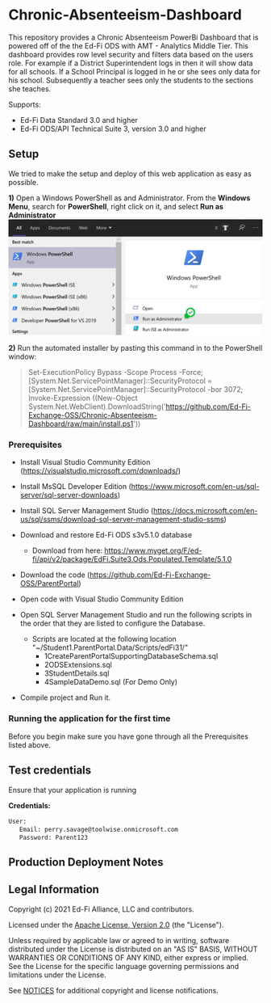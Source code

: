 # Chronic-Absenteeism-Dashboard

This repository provides a Chronic Absenteeism PowerBi Dashboard that is powered
off of the the Ed-Fi ODS with AMT - Analytics Middle Tier. This dashboard provides
row level security and filters data based on the users role. For example if a
District Superintendent logs in then it will show data for all schools. If a School
Principal is logged in he or she sees only data for his school. Subsequently a
teacher sees only the students to the sections she teaches.

Supports:

* Ed-Fi Data Standard 3.0 and higher
* Ed-Fi ODS/API Technical Suite 3, version 3.0 and higher

Setup
------------

We tried to make the setup and deploy of this web application as easy as possible.

**1)** Open a Windows PowerShell as and Administrator.
From the **Windows Menu**, search for **PowerShell**, right click on it, and select **Run as Administrator**
<br/><img src="img/powershell1.png" width="600" >

**2)** Run the automated installer by pasting this command in to the PowerShell window:
> Set-ExecutionPolicy Bypass -Scope Process -Force; [System.Net.ServicePointManager]::SecurityProtocol = [System.Net.ServicePointManager]::SecurityProtocol -bor 3072; Invoke-Expression ((New-Object System.Net.WebClient).DownloadString('https://github.com/Ed-Fi-Exchange-OSS/Chronic-Absenteeism-Dashboard/raw/main/install.ps1'))

### Prerequisites ###

* Install Visual Studio Community Edition (https://visualstudio.microsoft.com/downloads/)
* Install MsSQL Developer Edition (https://www.microsoft.com/en-us/sql-server/sql-server-downloads)
* Install SQL Server Management Studio (https://docs.microsoft.com/en-us/sql/ssms/download-sql-server-management-studio-ssms)
* Download and restore Ed-Fi ODS s3v5.1.0 database
  * Download  from here: https://www.myget.org/F/ed-fi/api/v2/package/EdFi.Suite3.Ods.Populated.Template/5.1.0
* Download the code (https://github.com/Ed-Fi-Exchange-OSS/ParentPortal)
* Open code with Visual Studio Community Edition
* Open SQL Server Management Studio and run the following scripts in the order that they are listed to configure the Database.
    * Scripts are located at the following location "~/Student1.ParentPortal.Data/Scripts/edFi31/"
      * 1CreateParentPortalSupportingDatabaseSchema.sql
      * 2ODSExtensions.sql
      * 3StudentDetails.sql
      * 4SampleDataDemo.sql (For Demo Only)

* Compile project and Run it.

### Running the application for the first time ###

Before you begin make sure you have gone through all the Prerequisites listed above.

Test credentials
------------

Ensure that your application is running 

**Credentials:**

~~~
User:
   Email: perry.savage@toolwise.onmicrosoft.com
   Password: Parent123
~~~

Production Deployment Notes
------------

## Legal Information

Copyright (c) 2021 Ed-Fi Alliance, LLC and contributors.

Licensed under the [Apache License, Version 2.0](LICENSE) (the "License").

Unless required by applicable law or agreed to in writing, software distributed
under the License is distributed on an "AS IS" BASIS, WITHOUT WARRANTIES OR
CONDITIONS OF ANY KIND, either express or implied. See the License for the
specific language governing permissions and limitations under the License.

See [NOTICES](NOTICES.md) for additional copyright and license notifications.

